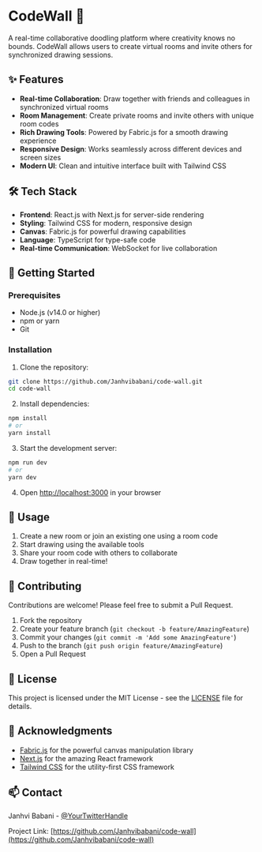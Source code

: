 # CodeWall 🎨

A real-time collaborative doodling platform where creativity knows no bounds. CodeWall allows users to create virtual rooms and invite others for synchronized drawing sessions.

## ✨ Features

- **Real-time Collaboration**: Draw together with friends and colleagues in synchronized virtual rooms
- **Room Management**: Create private rooms and invite others with unique room codes
- **Rich Drawing Tools**: Powered by Fabric.js for a smooth drawing experience
- **Responsive Design**: Works seamlessly across different devices and screen sizes
- **Modern UI**: Clean and intuitive interface built with Tailwind CSS

## 🛠️ Tech Stack

- **Frontend**: React.js with Next.js for server-side rendering
- **Styling**: Tailwind CSS for modern, responsive design
- **Canvas**: Fabric.js for powerful drawing capabilities
- **Language**: TypeScript for type-safe code
- **Real-time Communication**: WebSocket for live collaboration

## 🚀 Getting Started

### Prerequisites

- Node.js (v14.0 or higher)
- npm or yarn
- Git

### Installation

1. Clone the repository:
```bash
git clone https://github.com/Janhvibabani/code-wall.git
cd code-wall
```

2. Install dependencies:
```bash
npm install
# or
yarn install
```

3. Start the development server:
```bash
npm run dev
# or
yarn dev
```

4. Open [http://localhost:3000](http://localhost:3000) in your browser

## 🎯 Usage

1. Create a new room or join an existing one using a room code
2. Start drawing using the available tools
3. Share your room code with others to collaborate
4. Draw together in real-time!

## 🤝 Contributing

Contributions are welcome! Please feel free to submit a Pull Request.

1. Fork the repository
2. Create your feature branch (`git checkout -b feature/AmazingFeature`)
3. Commit your changes (`git commit -m 'Add some AmazingFeature'`)
4. Push to the branch (`git push origin feature/AmazingFeature`)
5. Open a Pull Request

## 📝 License

This project is licensed under the MIT License - see the [LICENSE](LICENSE) file for details.

## 👏 Acknowledgments

- [Fabric.js](http://fabricjs.com/) for the powerful canvas manipulation library
- [Next.js](https://nextjs.org/) for the amazing React framework
- [Tailwind CSS](https://tailwindcss.com/) for the utility-first CSS framework

## 📫 Contact

Janhvi Babani - [@YourTwitterHandle](https://twitter.com/YourTwitterHandle)

Project Link: [https://github.com/Janhvibabani/code-wall](https://github.com/Janhvibabani/code-wall)